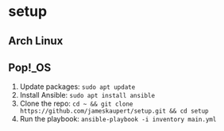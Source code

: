 # setup

## Arch Linux

## Pop!_OS
1. Update packages: `sudo apt update`
2. Install Ansible: `sudo apt install ansible`
3. Clone the repo: `cd ~ && git clone https://github.com/jameskaupert/setup.git && cd setup`
4. Run the playbook: `ansible-playbook -i inventory main.yml`
